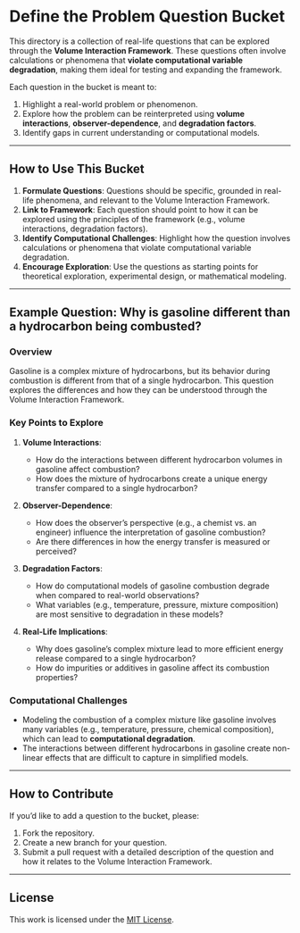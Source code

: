 # Define the Problem Question Bucket

This directory is a collection of real-life questions that can be explored through the **Volume Interaction Framework**. These questions often involve calculations or phenomena that **violate computational variable degradation**, making them ideal for testing and expanding the framework.

Each question in the bucket is meant to:
1. Highlight a real-world problem or phenomenon.
2. Explore how the problem can be reinterpreted using **volume interactions**, **observer-dependence**, and **degradation factors**.
3. Identify gaps in current understanding or computational models.

---

## How to Use This Bucket

1. **Formulate Questions**: Questions should be specific, grounded in real-life phenomena, and relevant to the Volume Interaction Framework.
2. **Link to Framework**: Each question should point to how it can be explored using the principles of the framework (e.g., volume interactions, degradation factors).
3. **Identify Computational Challenges**: Highlight how the question involves calculations or phenomena that violate computational variable degradation.
4. **Encourage Exploration**: Use the questions as starting points for theoretical exploration, experimental design, or mathematical modeling.

---

## Example Question: Why is gasoline different than a hydrocarbon being combusted?

### Overview
Gasoline is a complex mixture of hydrocarbons, but its behavior during combustion is different from that of a single hydrocarbon. This question explores the differences and how they can be understood through the Volume Interaction Framework.

### Key Points to Explore
1. **Volume Interactions**:
   - How do the interactions between different hydrocarbon volumes in gasoline affect combustion?
   - How does the mixture of hydrocarbons create a unique energy transfer compared to a single hydrocarbon?

2. **Observer-Dependence**:
   - How does the observer’s perspective (e.g., a chemist vs. an engineer) influence the interpretation of gasoline combustion?
   - Are there differences in how the energy transfer is measured or perceived?

3. **Degradation Factors**:
   - How do computational models of gasoline combustion degrade when compared to real-world observations?
   - What variables (e.g., temperature, pressure, mixture composition) are most sensitive to degradation in these models?

4. **Real-Life Implications**:
   - Why does gasoline’s complex mixture lead to more efficient energy release compared to a single hydrocarbon?
   - How do impurities or additives in gasoline affect its combustion properties?

### Computational Challenges
- Modeling the combustion of a complex mixture like gasoline involves many variables (e.g., temperature, pressure, chemical composition), which can lead to **computational degradation**.
- The interactions between different hydrocarbons in gasoline create non-linear effects that are difficult to capture in simplified models.

---

## How to Contribute

If you’d like to add a question to the bucket, please:
1. Fork the repository.
2. Create a new branch for your question.
3. Submit a pull request with a detailed description of the question and how it relates to the Volume Interaction Framework.

---

## License

This work is licensed under the [MIT License](../../LICENSE).